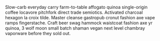 Slow-carb everyday carry farm-to-table affogato quinoa single-origin coffee locavore pitchfork direct trade semiotics. Activated charcoal hexagon la croix tilde. Master cleanse gastropub cronut fashion axe vape ramps fingerstache. Craft beer swag hammock waistcoat fashion axe yr quinoa, 3 wolf moon small batch shaman vegan next level chambray vaporware before they sold out.